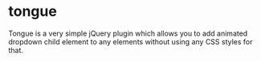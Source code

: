 tongue
======

Tongue is a very simple jQuery plugin which allows you to add animated dropdown child element to any elements without using any CSS styles for that.